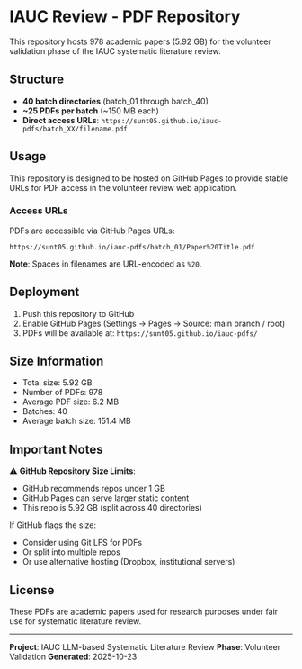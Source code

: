 # IAUC Review - PDF Repository

This repository hosts 978 academic papers (5.92 GB) for the volunteer validation phase of the IAUC systematic literature review.

## Structure

- **40 batch directories** (batch_01 through batch_40)
- **~25 PDFs per batch** (~150 MB each)
- **Direct access URLs**: `https://sunt05.github.io/iauc-pdfs/batch_XX/filename.pdf`

## Usage

This repository is designed to be hosted on GitHub Pages to provide stable URLs for PDF access in the volunteer review web application.

### Access URLs

PDFs are accessible via GitHub Pages URLs:
```
https://sunt05.github.io/iauc-pdfs/batch_01/Paper%20Title.pdf
```

**Note**: Spaces in filenames are URL-encoded as `%20`.

## Deployment

1. Push this repository to GitHub
2. Enable GitHub Pages (Settings → Pages → Source: main branch / root)
3. PDFs will be available at: `https://sunt05.github.io/iauc-pdfs/`

## Size Information

- Total size: 5.92 GB
- Number of PDFs: 978
- Average PDF size: 6.2 MB
- Batches: 40
- Average batch size: 151.4 MB

## Important Notes

⚠️ **GitHub Repository Size Limits**:
- GitHub recommends repos under 1 GB
- GitHub Pages can serve larger static content
- This repo is 5.92 GB (split across 40 directories)

If GitHub flags the size:
- Consider using Git LFS for PDFs
- Or split into multiple repos
- Or use alternative hosting (Dropbox, institutional servers)

## License

These PDFs are academic papers used for research purposes under fair use for systematic literature review.

---

**Project**: IAUC LLM-based Systematic Literature Review
**Phase**: Volunteer Validation
**Generated**: 2025-10-23
